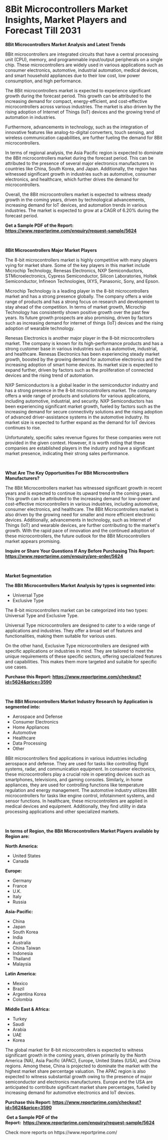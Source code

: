 <p><h1>8Bit Microcontrollers Market Insights, Market Players and Forecast Till 2031</h1></p><p><strong>8Bit Microcontrollers Market Analysis and Latest Trends</strong></p>
<p><p>8Bit microcontrollers are integrated circuits that have a central processing unit (CPU), memory, and programmable input/output peripherals on a single chip. These microcontrollers are widely used in various applications such as consumer electronics, automotive, industrial automation, medical devices, and smart household appliances due to their low cost, low power consumption, and high performance.</p><p>The 8Bit microcontrollers market is expected to experience significant growth during the forecast period. This growth can be attributed to the increasing demand for compact, energy-efficient, and cost-effective microcontrollers across various industries. The market is also driven by the rising adoption of Internet of Things (IoT) devices and the growing trend of automation in industries.</p><p>Furthermore, advancements in technology, such as the integration of innovative features like analog-to-digital converters, touch sensing, and wireless communication capabilities, are further fueling the demand for 8Bit microcontrollers.</p><p>In terms of regional analysis, the Asia Pacific region is expected to dominate the 8Bit microcontrollers market during the forecast period. This can be attributed to the presence of several major electronics manufacturers in countries like China, South Korea, and Japan. Additionally, the region has witnessed significant growth in industries such as automotive, consumer electronics, and healthcare, which further drives the demand for microcontrollers.</p><p>Overall, the 8Bit microcontrollers market is expected to witness steady growth in the coming years, driven by technological advancements, increasing demand for IoT devices, and automation trends in various industries. The market is expected to grow at a CAGR of 6.20% during the forecast period.</p></p>
<p><strong>Get a Sample PDF of the Report:&nbsp; <a href="https://www.reportprime.com/enquiry/request-sample/5624">https://www.reportprime.com/enquiry/request-sample/5624</a></strong></p>
<p>&nbsp;</p>
<p><strong>8Bit Microcontrollers Major Market Players</strong></p>
<p><p>The 8-bit microcontrollers market is highly competitive with many players vying for market share. Some of the key players in this market include Microchip Technology, Renesas Electronics, NXP Semiconductors, STMicroelectronics, Cypress Semiconductor, Silicon Laboratories, Holtek Semiconductor, Infineon Technologies, IXYS, Panasonic, Sony, and Epson.</p><p>Microchip Technology is a leading player in the 8-bit microcontrollers market and has a strong presence globally. The company offers a wide range of products and has a strong focus on research and development to stay ahead of the competition. In terms of market growth, Microchip Technology has consistently shown positive growth over the past few years. Its future growth prospects are also promising, driven by factors such as increasing demand for internet of things (IoT) devices and the rising adoption of wearable technology.</p><p>Renesas Electronics is another major player in the 8-bit microcontrollers market. The company is known for its high-performance products and has a strong customer base in various industries such as automotive, industrial, and healthcare. Renesas Electronics has been experiencing steady market growth, boosted by the growing demand for automotive electronics and the increasing adoption of smart home devices. Its market size is expected to expand further, driven by factors such as the proliferation of connected devices and the rising trend of automation.</p><p>NXP Semiconductors is a global leader in the semiconductor industry and has a strong presence in the 8-bit microcontrollers market. The company offers a wide range of products and solutions for various applications, including automotive, industrial, and security. NXP Semiconductors has been experiencing significant market growth, fueled by factors such as the increasing demand for secure connectivity solutions and the rising adoption of advanced driver-assistance systems in the automotive industry. Its market size is expected to further expand as the demand for IoT devices continues to rise.</p><p>Unfortunately, specific sales revenue figures for these companies were not provided in the given context. However, it is worth noting that these companies are established players in the industry and have a significant market presence, indicating their strong sales performance.</p></p>
<p>&nbsp;</p>
<p><strong>What Are The Key Opportunities For 8Bit Microcontrollers Manufacturers?</strong></p>
<p><p>The 8Bit Microcontrollers market has witnessed significant growth in recent years and is expected to continue its upward trend in the coming years. This growth can be attributed to the increasing demand for low-power and cost-effective microcontrollers in various industries, including automotive, consumer electronics, and healthcare. The 8Bit Microcontrollers market is also driven by the growing need for smaller and more efficient electronic devices. Additionally, advancements in technology, such as Internet of Things (IoT) and wearable devices, are further contributing to the market's growth. With the rapid pace of innovation and the continued adoption of these microcontrollers, the future outlook for the 8Bit Microcontrollers market appears promising.</p></p>
<p><strong>Inquire or Share Your Questions If Any Before Purchasing This Report: <a href="https://www.reportprime.com/enquiry/pre-order/5624">https://www.reportprime.com/enquiry/pre-order/5624</a></strong></p>
<p>&nbsp;</p>
<p><strong>Market Segmentation</strong></p>
<p><strong>The 8Bit Microcontrollers Market Analysis by types is segmented into:</strong></p>
<p><ul><li>Universal Type</li><li>Exclusive Type</li></ul></p>
<p><p>The 8-bit microcontrollers market can be categorized into two types: Universal Type and Exclusive Type. </p><p>Universal Type microcontrollers are designed to cater to a wide range of applications and industries. They offer a broad set of features and functionalities, making them suitable for various uses.</p><p>On the other hand, Exclusive Type microcontrollers are designed with specific applications or industries in mind. They are tailored to meet the unique requirements of these specific sectors, offering specialized features and capabilities. This makes them more targeted and suitable for specific use cases.</p></p>
<p><strong>Purchase this Report:&nbsp;<a href="https://www.reportprime.com/checkout?id=5624&price=3590">https://www.reportprime.com/checkout?id=5624&price=3590</a></strong></p>
<p>&nbsp;</p>
<p><strong>The 8Bit Microcontrollers Market Industry Research by Application is segmented into:</strong></p>
<p><ul><li>Aerospace and Defense</li><li>Consumer Electronics</li><li>Home Appliances</li><li>Automotive</li><li>Healthcare</li><li>Data Processing</li><li>Other</li></ul></p>
<p><p>8Bit microcontrollers find applications in various industries including aerospace and defense. They are used for tasks like controlling flight systems, radar, and communication equipment. In consumer electronics, these microcontrollers play a crucial role in operating devices such as smartphones, televisions, and gaming consoles. Similarly, in home appliances, they are used for controlling functions like temperature regulation and energy management. The automotive industry utilizes 8Bit microcontrollers for tasks like engine control, infotainment systems, and sensor functions. In healthcare, these microcontrollers are applied in medical devices and equipment. Additionally, they find utility in data processing applications and other specialized markets.</p></p>
<p>&nbsp;</p>
<p><strong>In terms of Region, the 8Bit Microcontrollers Market Players available by Region are:</strong></p>
<p>
    <p> <strong> North America: </strong>
        <ul>
            <li>United States</li>
            <li>Canada</li>
        </ul>
        </p> 
    <p> <strong> Europe: </strong>
        <ul>
            <li>Germany</li>
            <li>France</li>
            <li>U.K.</li>
            <li>Italy</li>
            <li>Russia</li>
        </ul>
        </p> 
    <p> <strong> Asia-Pacific: </strong>
        <ul>
            <li>China</li>
            <li>Japan</li>
            <li>South Korea</li>
            <li>India</li>
            <li>Australia</li>
            <li>China Taiwan</li>
            <li>Indonesia</li>
            <li>Thailand</li>
            <li>Malaysia</li>
        </ul>
        </p> 
    <p> <strong> Latin America: </strong>
        <ul>
            <li>Mexico</li>
            <li>Brazil</li>
            <li>Argentina Korea</li>
            <li>Colombia</li>
        </ul>
        </p> 
    <p> <strong> Middle East & Africa: </strong>
        <ul>
            <li>Turkey</li>
            <li>Saudi</li>
            <li>Arabia</li>
            <li>UAE</li>
            <li>Korea</li>
        </ul>
    </p>
    </p>
<p><p>The global market for 8-bit microcontrollers is expected to witness significant growth in the coming years, driven primarily by the North America (NA), Asia Pacific (APAC), Europe, United States (USA), and China regions. Among these, China is projected to dominate the market with the highest market share percentage valuation. The APAC region is also expected to witness substantial growth owing to the presence of major semiconductor and electronics manufacturers. Europe and the USA are anticipated to contribute significant market share percentages, fueled by increasing demand for automotive electronics and IoT devices.</p></p>
<p><strong>Purchase this Report: <a href="https://www.reportprime.com/checkout?id=5624&price=3590">https://www.reportprime.com/checkout?id=5624&price=3590</a></strong></p>
<p>&nbsp;<strong>Get a Sample PDF of the Report:&nbsp;&nbsp;<a href="https://www.reportprime.com/enquiry/request-sample/5624">https://www.reportprime.com/enquiry/request-sample/5624</a></strong></p>
<p><strong></strong></p>
<p>Check more reports on https://www.reportprime.com/</p>